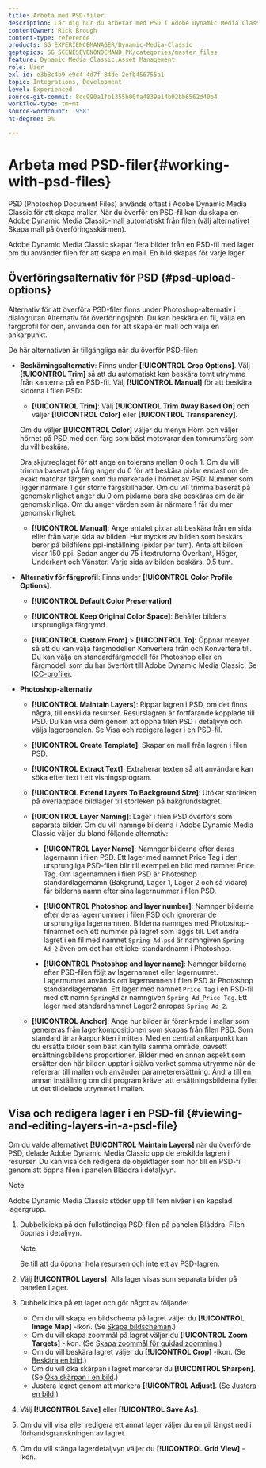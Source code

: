 ```yaml
---
title: Arbeta med PSD-filer
description: Lär dig hur du arbetar med PSD i Adobe Dynamic Media Classic.
contentOwner: Rick Brough
content-type: reference
products: SG_EXPERIENCEMANAGER/Dynamic-Media-Classic
geptopics: SG_SCENESEVENONDEMAND_PK/categories/master_files
feature: Dynamic Media Classic,Asset Management
role: User
exl-id: e3b8c4b9-e9c4-4d7f-84de-2efb456755a1
topic: Integrations, Development
level: Experienced
source-git-commit: 8dc990a1fb1355b00fa4839e14b92bb6562d40b4
workflow-type: tm+mt
source-wordcount: '958'
ht-degree: 0%

---
```


# Arbeta med PSD-filer{#working-with-psd-files}

<!--   USED TO BE AN OPTION UNDER COLOR PROFILE OPTIONS * **Convert To sRGB (default)**: Converts to sRGB (Standard Red Green Blue). sRGB is the recommended color space for displaying images on Web pages. -->

PSD (Photoshop Document Files) används oftast i Adobe Dynamic Media Classic för att skapa mallar. När du överför en PSD-fil kan du skapa en Adobe Dynamic Media Classic-mall automatiskt från filen (välj alternativet Skapa mall på överföringsskärmen).

Adobe Dynamic Media Classic skapar flera bilder från en PSD-fil med lager om du använder filen för att skapa en mall. En bild skapas för varje lager.

## Överföringsalternativ för PSD {#psd-upload-options}

Alternativ för att överföra PSD-filer finns under Photoshop-alternativ i dialogrutan Alternativ för överföringsjobb. Du kan beskära en fil, välja en färgprofil för den, använda den för att skapa en mall och välja en ankarpunkt.

De här alternativen är tillgängliga när du överför PSD-filer:

* **Beskärningsalternativ**: Finns under **[!UICONTROL Crop Options]**. Välj **[!UICONTROL Trim]** så att du automatiskt kan beskära tomt utrymme från kanterna på en PSD-fil. Välj **[!UICONTROL Manual]** för att beskära sidorna i filen PSD:

   * **[!UICONTROL Trim]**: Välj **[!UICONTROL Trim Away Based On]** och väljer **[!UICONTROL Color]** eller **[!UICONTROL Transparency]**.

  Om du väljer **[!UICONTROL Color]** väljer du menyn Hörn och väljer hörnet på PSD med den färg som bäst motsvarar den tomrumsfärg som du vill beskära.

  Dra skjutreglaget för att ange en tolerans mellan 0 och 1. Om du vill trimma baserat på färg anger du 0 för att beskära pixlar endast om de exakt matchar färgen som du markerade i hörnet av PSD. Nummer som ligger närmare 1 ger större färgskillnader. Om du vill trimma baserat på genomskinlighet anger du 0 om pixlarna bara ska beskäras om de är genomskinliga. Om du anger värden som är närmare 1 får du mer genomskinlighet.

   * **[!UICONTROL Manual]**: Ange antalet pixlar att beskära från en sida eller från varje sida av bilden. Hur mycket av bilden som beskärs beror på bildfilens ppi-inställning (pixlar per tum). Anta att bilden visar 150 ppi. Sedan anger du 75 i textrutorna Överkant, Höger, Underkant och Vänster. Varje sida av bilden beskärs, 0,5 tum.

* **Alternativ för färgprofil**: Finns under **[!UICONTROL Color Profile Options]**.

   * **[!UICONTROL Default Color Preservation]**

   * **[!UICONTROL Keep Original Color Space]**: Behåller bildens ursprungliga färgrymd.

   * **[!UICONTROL Custom From]** > **[!UICONTROL To]**: Öppnar menyer så att du kan välja färgmodellen Konvertera från och Konvertera till. Du kan välja en standardfärgmodell för Photoshop eller en färgmodell som du har överfört till Adobe Dynamic Media Classic. Se [ICC-profiler](/help/using/icc-profiles.md).

* **Photoshop-alternativ**

   * **[!UICONTROL Maintain Layers]**: Rippar lagren i PSD, om det finns några, till enskilda resurser. Resurslagren är fortfarande kopplade till PSD. Du kan visa dem genom att öppna filen PSD i detaljvyn och välja lagerpanelen. Se Visa och redigera lager i en PSD-fil.

   * **[!UICONTROL Create Template]**: Skapar en mall från lagren i filen PSD.

   * **[!UICONTROL Extract Text]**: Extraherar texten så att användare kan söka efter text i ett visningsprogram.

   * **[!UICONTROL Extend Layers To Background Size]**: Utökar storleken på överlappade bildlager till storleken på bakgrundslagret.

   * **[!UICONTROL Layer Naming]**: Lager i filen PSD överförs som separata bilder. Om du vill namnge bilderna i Adobe Dynamic Media Classic väljer du bland följande alternativ:

      * **[!UICONTROL Layer Name]**: Namnger bilderna efter deras lagernamn i filen PSD. Ett lager med namnet Price Tag i den ursprungliga PSD-filen blir till exempel en bild med namnet Price Tag. Om lagernamnen i filen PSD är Photoshop standardlagernamn (Bakgrund, Lager 1, Lager 2 och så vidare) får bilderna namn efter sina lagernummer i filen PSD. <!-- not their default layer names -->

      * **[!UICONTROL Photoshop and layer number]**: Namnger bilderna efter deras lagernummer i filen PSD och ignorerar de ursprungliga lagernamnen. Bilderna namnges med Photoshop-filnamnet och ett nummer på lagret som läggs till. Det andra lagret i en fil med namnet `Spring Ad.psd` är namngiven `Spring Ad_2` även om det har ett icke-standardnamn i Photoshop.

      * **[!UICONTROL Photoshop and layer name]**: Namnger bilderna efter PSD-filen följt av lagernamnet eller lagernumret. Lagernumret används om lagernamnen i filen PSD är Photoshop standardlagernamn. Ett lager med namnet `Price Tag` i en PSD-fil med ett namn `SpringAd` är namngiven `Spring Ad_Price Tag`. Ett lager med standardnamnet Lager2 anropas `Spring Ad_2`.

   * **[!UICONTROL Anchor]**: Ange hur bilder är förankrade i mallar som genereras från lagerkompositionen som skapas från filen PSD. Som standard är ankarpunkten i mitten. Med en central ankarpunkt kan du ersätta bilder som bäst kan fylla samma område, oavsett ersättningsbildens proportioner. Bilder med en annan aspekt som ersätter den här bilden upptar i själva verket samma utrymme när de refererar till mallen och använder parameterersättning. Ändra till en annan inställning om ditt program kräver att ersättningsbilderna fyller ut det tilldelade utrymmet i mallen.

## Visa och redigera lager i en PSD-fil {#viewing-and-editing-layers-in-a-psd-file}

Om du valde alternativet **[!UICONTROL Maintain Layers]** när du överförde PSD, delade Adobe Dynamic Media Classic upp de enskilda lagren i resurser. Du kan visa och redigera de objektlager som hör till en PSD-fil genom att öppna filen i panelen Bläddra i detaljvyn.

>[!NOTE]
>
>Adobe Dynamic Media Classic stöder upp till fem nivåer i en kapslad lagergrupp.

1. Dubbelklicka på den fullständiga PSD-filen på panelen Bläddra. Filen öppnas i detaljvyn.

   >[!NOTE]
   >
   >Se till att du öppnar hela resursen och inte ett av PSD-lagren.

1. Välj **[!UICONTROL Layers]**. Alla lager visas som separata bilder på panelen Lager.
1. Dubbelklicka på ett lager och gör något av följande:

   * Om du vill skapa en bildschema på lagret väljer du **[!UICONTROL Image Map]** -ikon. (Se [Skapa bildscheman](creating-image-maps.md#creating_image_maps).)
   * Om du vill skapa zoommål på lagret väljer du **[!UICONTROL Zoom Targets]** -ikon. (Se [Skapa zoommål för guidad zoomning](creating-zoom-targets-guided-zoom.md#creating_zoom_targets_for_guided_zoom).)
   * Om du vill beskära lagret väljer du **[!UICONTROL Crop]** -ikon. (Se [Beskära en bild](cropping-image.md#cropping_an_image).)
   * Om du vill öka skärpan i lagret markerar du **[!UICONTROL Sharpen]**. (Se [Öka skärpan i en bild](sharpening-image.md#sharpening_an_image).)
   * Justera lagret genom att markera **[!UICONTROL Adjust]**. (Se [Justera en bild](adjusting-image.md#adjusting_an_image).)

1. Välj **[!UICONTROL Save]** eller **[!UICONTROL Save As]**.
1. Om du vill visa eller redigera ett annat lager väljer du en pil längst ned i förhandsgranskningen av lagret.
1. Om du vill stänga lagerdetaljvyn väljer du **[!UICONTROL Grid View]** -ikon.
